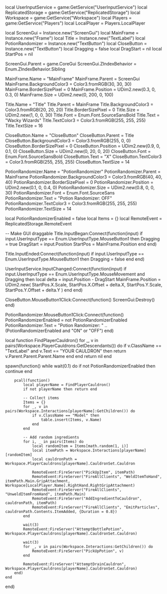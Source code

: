 local UserInputService = game:GetService("UserInputService")
local ReplicatedStorage = game:GetService("ReplicatedStorage")
local Workspace = game:GetService("Workspace")
local Players = game:GetService("Players")
local LocalPlayer = Players.LocalPlayer

local ScreenGui = Instance.new("ScreenGui")
local MainFrame = Instance.new("Frame")
local Title = Instance.new("TextLabel")
local PotionRandomizer = Instance.new("TextButton")
local CloseButton = Instance.new("TextButton")
local Dragging = false
local DragStart = nil
local StartPos = nil

ScreenGui.Parent = game.CoreGui
ScreenGui.ZIndexBehavior = Enum.ZIndexBehavior.Sibling

MainFrame.Name = "MainFrame"
MainFrame.Parent = ScreenGui
MainFrame.BackgroundColor3 = Color3.fromRGB(30, 30, 30)
MainFrame.BorderSizePixel = 0
MainFrame.Position = UDim2.new(0.3, 0, 0.3, 0)
MainFrame.Size = UDim2.new(0, 200, 0, 100)

Title.Name = "Title"
Title.Parent = MainFrame
Title.BackgroundColor3 = Color3.fromRGB(20, 20, 20)
Title.BorderSizePixel = 0
Title.Size = UDim2.new(1, 0, 0, 30)
Title.Font = Enum.Font.SourceSansBold
Title.Text = "Wacky Wizards"
Title.TextColor3 = Color3.fromRGB(255, 255, 255)
Title.TextSize = 16

CloseButton.Name = "CloseButton"
CloseButton.Parent = Title
CloseButton.BackgroundColor3 = Color3.fromRGB(255, 0, 0)
CloseButton.BorderSizePixel = 0
CloseButton.Position = UDim2.new(0.9, 0, 0.1, 0)
CloseButton.Size = UDim2.new(0, 20, 0, 20)
CloseButton.Font = Enum.Font.SourceSansBold
CloseButton.Text = "X"
CloseButton.TextColor3 = Color3.fromRGB(255, 255, 255)
CloseButton.TextSize = 14

PotionRandomizer.Name = "PotionRandomizer"
PotionRandomizer.Parent = MainFrame
PotionRandomizer.BackgroundColor3 = Color3.fromRGB(40, 40, 40)
PotionRandomizer.BorderSizePixel = 0
PotionRandomizer.Position = UDim2.new(0.1, 0, 0.4, 0)
PotionRandomizer.Size = UDim2.new(0.8, 0, 0, 30)
PotionRandomizer.Font = Enum.Font.SourceSans
PotionRandomizer.Text = "Potion Randomizer: OFF"
PotionRandomizer.TextColor3 = Color3.fromRGB(255, 255, 255)
PotionRandomizer.TextSize = 14

local PotionRandomizerEnabled = false
local Items = {}
local RemoteEvent = ReplicatedStorage.RemoteEvent

-- Make GUI draggable
Title.InputBegan:Connect(function(input)
    if input.UserInputType == Enum.UserInputType.MouseButton1 then
        Dragging = true
        DragStart = input.Position
        StartPos = MainFrame.Position
    end
end)

Title.InputEnded:Connect(function(input)
    if input.UserInputType == Enum.UserInputType.MouseButton1 then
        Dragging = false
    end
end)

UserInputService.InputChanged:Connect(function(input)
    if input.UserInputType == Enum.UserInputType.MouseMovement and Dragging then
        local delta = input.Position - DragStart
        MainFrame.Position = UDim2.new(
            StartPos.X.Scale, 
            StartPos.X.Offset + delta.X,
            StartPos.Y.Scale, 
            StartPos.Y.Offset + delta.Y
        )
    end
end)

CloseButton.MouseButton1Click:Connect(function()
    ScreenGui:Destroy()
end)

PotionRandomizer.MouseButton1Click:Connect(function()
    PotionRandomizerEnabled = not PotionRandomizerEnabled
    PotionRandomizer.Text = "Potion Randomizer: " .. (PotionRandomizerEnabled and "ON" or "OFF")
end)

local function FindPlayerCauldron()
    for _, v in pairs(Workspace.PlayerCauldrons:GetDescendants()) do
        if v.ClassName == "TextLabel" and v.Text == "YOUR CAULDRON" then
            return v.Parent.Parent.Parent.Name
        end
    end
    return nil
end

spawn(function()
    while wait(0.1) do
        if not PotionRandomizerEnabled then continue end
        
        pcall(function()
            local playerName = FindPlayerCauldron()
            if not playerName then return end
            
            -- Collect items
            Items = {}
            for _, v in pairs(Workspace.Interactions[playerName]:GetChildren()) do
                if v.ClassName == "Model" then
                    table.insert(Items, v.Name)
                end
            end
            
            -- Add random ingredients
            for i, _ in pairs(Items) do
                local randomItem = Items[math.random(1, i)]
                local itemPath = Workspace.Interactions[playerName][randomItem]
                local cauldronPath = Workspace.PlayerCauldrons[playerName].CauldronSet.Cauldron
                
                RemoteEvent:FireServer("PickUpItem", itemPath)
                RemoteEvent:FireServer("FireAllClients", "WeldItemToHand", itemPath.Main.GripAttachment, Workspace[LocalPlayer.Name].RightHand.RightGripAttachment)
                RemoteEvent:FireServer("FireAllClients", "UnweldItemFromHand", itemPath.Main)
                RemoteEvent:FireServer("AddIngredientToCauldron", cauldronPath, itemPath)
                RemoteEvent:FireServer("FireAllClients", "EmitParticles", cauldronPath.Contents.ItemAdded, {Duration = 0.8})
            end
            
            wait(3)
            RemoteEvent:FireServer("AttemptBottlePotion", Workspace.PlayerCauldrons[playerName].CauldronSet.Cauldron)
            
            wait(3)
            for _, v in pairs(Workspace.Interactions:GetChildren()) do
                RemoteEvent:FireServer("PickUpPotion", v)
            end
            
            RemoteEvent:FireServer("AttemptDrainCauldron", Workspace.PlayerCauldrons[playerName].CauldronSet.Cauldron)
        end)
    end
end)
